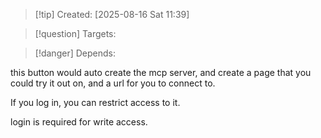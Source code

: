 
>[!tip] Created: [2025-08-16 Sat 11:39]

>[!question] Targets: 

>[!danger] Depends: 

this button would auto create the mcp server, and create a page that you could try it out on, and a url for you to connect to.

If you log in, you can restrict access to it.  

login is required for write access.